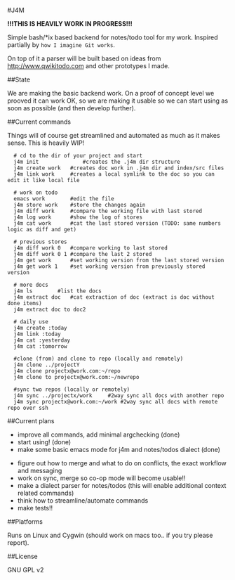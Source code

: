 #J4M

**!!!THIS IS HEAVILY WORK IN PROGRESS!!!**

Simple bash/*ix based backend for notes/todo tool for my work. Inspired partially by `how I imagine Git works`. 

On top of it a parser will be built based on ideas from http://www.qwikitodo.com and other prototypes I made.


##State

We are making the basic backend work. On a proof of concept level we prooved it can work OK, so we are making it 
usable so we can start using as soon as possible (and then develop further). 


##Current commands

Things will of course get streamlined and automated as much as it makes sense. This is heavily WIP!

	  # cd to the dir of your project and start
	  j4m init   	    	#creates the .j4m dir structure
	  j4m create work	#creates doc work in .j4m dir and index/src files
	  j4m link work 	#creates a local symlink to the doc so you can edit it like local file

	  # work on todo
	  emacs work		#edit the file
	  j4m store work	#store the changes again
	  j4m diff work		#compare the working file with last stored
	  j4m log work		#show the log of stores
	  j4m cat work		#cat the last stored version (TODO: same numbers logic as diff and get)

	  # previous stores
	  j4m diff work 0	#compare working to last stored
	  j4m diff work 0 1	#compare the last 2 stored
	  j4m get work	  	#set working version from the last stored version
	  j4m get work 1	#set working version from previously stored version

	  # more docs
	  j4m ls		#list the docs
	  j4m extract doc	#cat extraction of doc (extract is doc without done items)
	  j4m extract doc to doc2 	  

	  # daily use
	  j4m create :today
	  j4m link :today
	  j4m cat :yesterday
	  j4m cat :tomorrow

	  #clone (from) and clone to repo (locally and remotely)
	  j4m clone ../projectY
	  j4m clone projectx@work.com:~/repo
	  j4m clone to projectx@work.com:~/newrepo

	  #sync two repos (locally or remotely)
	  j4m sync ../projectx/work	  	#2way sync all docs with another repo
	  j4m sync projectx@work.com:~/work	#2way sync all docs with remote repo over ssh


##Current plans

+ improve all commands, add minimal argchecking (done)
+ start using! (done)
+ make some basic emacs mode for j4m and notes/todos dialect (done)
- figure out how to merge and what to do on conflicts, the exact workflow and messaging
- work on sync, merge so co-op mode will become usable!!
- make a dialect parser for notes/todos (this will enable additional context related commands)
- think how to streamline/automate commands
- make tests!!

##Platforms

Runs on Linux and Cygwin (should work on macs too.. if you try please report).

##License

GNU GPL v2